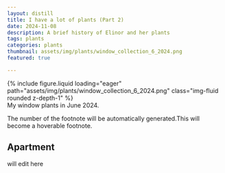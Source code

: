 ```yaml
---
layout: distill
title: I have a lot of plants (Part 2)
date: 2024-11-08
description: A brief history of Elinor and her plants 
tags: plants
categories: plants
thumbnail: assets/img/plants/window_collection_6_2024.png
featured: true

---
```



<div class="row mt-3">
    <div class="col-sm mt-3 mt-md-0">
        {% include figure.liquid loading="eager" path="assets/img/plants/window_collection_6_2024.png" class="img-fluid rounded z-depth-1"  %}
    </div>
</div>
<div class="caption">
    My window plants in June 2024.
</div>

The number of the footnote will be automatically generated.<d-footnote>This will become a hoverable footnote.</d-footnote>


## Apartment

will edit here 